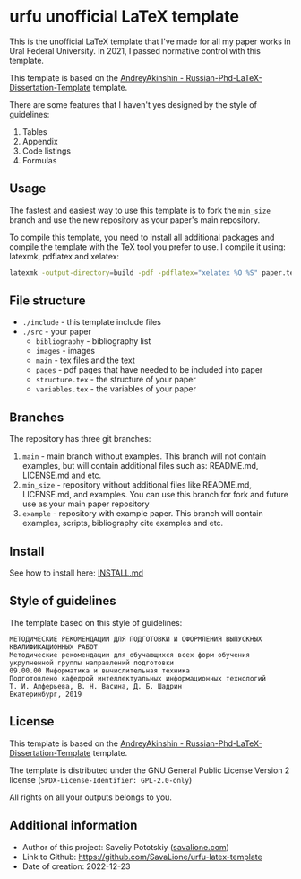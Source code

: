 # urfu unofficial LaTeX template
This is the unofficial LaTeX template that I've made for all my paper works in Ural Federal University.
In 2021, I passed normative control with this template.

This template is based on the [AndreyAkinshin - Russian-Phd-LaTeX-Dissertation-Template](https://github.com/AndreyAkinshin/Russian-Phd-LaTeX-Dissertation-Template) template.

There are some features that I haven't yes designed by the style of guidelines:
1. Tables
2. Appendix
3. Code listings
4. Formulas

## Usage
The fastest and easiest way to use this template is to fork the ``min_size`` branch and use the new repository as your paper's main repository. 

To compile this template, you need to install all additional packages and compile the template with the TeX tool you prefer to use.
I compile it using: latexmk, pdflatex and xelatex:
```sh
latexmk -output-directory=build -pdf -pdflatex="xelatex %O %S" paper.tex
```

## File structure
* ``./include`` - this template include files
* ``./src`` - your paper
    * ``bibliography`` - bibliography list
    * ``images`` - images
    * ``main`` - tex files and the text
    * ``pages`` - pdf pages that have needed to be included into paper
    * ``structure.tex`` - the structure of your paper
    * ``variables.tex`` - the variables of your paper

## Branches
The repository has three git branches:
1. ``main`` - main branch without examples. This branch will not contain examples, but will contain additional files such as: README.md, LICENSE.md and etc.
2. ``min_size`` - repository without additional files like README.md, LICENSE.md, and examples. You can use this branch for fork and future use as your main paper repository
3. ``example`` - repository with example paper. This branch will contain examples, scripts, bibliography cite examples and etc.

## Install
See how to install here: [INSTALL.md](./INSTALL.md)

## Style of guidelines
The template based on this style of guidelines:
```
МЕТОДИЧЕСКИЕ РЕКОМЕНДАЦИИ ДЛЯ ПОДГОТОВКИ И ОФОРМЛЕНИЯ ВЫПУСКНЫХ КВАЛИФИКАЦИОННЫХ РАБОТ
Методические рекомендации для обучающихся всех форм обучения укрупненной группы направлений подготовки
09.00.00 Информатика и вычислительная техника
Подготовлено кафедрой интеллектуальных информационных технологий
Т. И. Алферьева, В. Н. Васина, Д. Б. Шадрин
Екатеринбург, 2019
```

## License
This template is based on the [AndreyAkinshin - Russian-Phd-LaTeX-Dissertation-Template](https://github.com/AndreyAkinshin/Russian-Phd-LaTeX-Dissertation-Template) template.

The template is distributed under the GNU General Public License Version 2 license (``SPDX-License-Identifier: GPL-2.0-only``)

All rights on all your outputs belongs to you.

## Additional information
* Author of this project: Saveliy Pototskiy ([savalione.com](https://savalione.com))
* Link to Github: https://github.com/SavaLione/urfu-latex-template
* Date of creation: 2022-12-23
